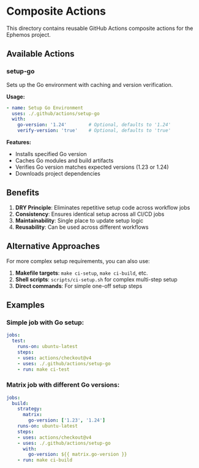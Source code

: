 # Composite Actions

This directory contains reusable GitHub Actions composite actions for the Ephemos project.

## Available Actions

### setup-go

Sets up the Go environment with caching and version verification.

**Usage:**
```yaml
- name: Setup Go Environment
  uses: ./.github/actions/setup-go
  with:
    go-version: '1.24'        # Optional, defaults to '1.24'
    verify-version: 'true'    # Optional, defaults to 'true'
```

**Features:**
- Installs specified Go version
- Caches Go modules and build artifacts
- Verifies Go version matches expected versions (1.23 or 1.24)
- Downloads project dependencies


## Benefits

1. **DRY Principle**: Eliminates repetitive setup code across workflow jobs
2. **Consistency**: Ensures identical setup across all CI/CD jobs
3. **Maintainability**: Single place to update setup logic
4. **Reusability**: Can be used across different workflows

## Alternative Approaches

For more complex setup requirements, you can also use:

1. **Makefile targets**: `make ci-setup`, `make ci-build`, etc.
2. **Shell scripts**: `scripts/ci-setup.sh` for complex multi-step setup
3. **Direct commands**: For simple one-off setup steps

## Examples

### Simple job with Go setup:
```yaml
jobs:
  test:
    runs-on: ubuntu-latest
    steps:
    - uses: actions/checkout@v4
    - uses: ./.github/actions/setup-go
    - run: make ci-test
```

### Matrix job with different Go versions:
```yaml
jobs:
  build:
    strategy:
      matrix:
        go-version: ['1.23', '1.24']
    runs-on: ubuntu-latest
    steps:
    - uses: actions/checkout@v4
    - uses: ./.github/actions/setup-go
      with:
        go-version: ${{ matrix.go-version }}
    - run: make ci-build
```